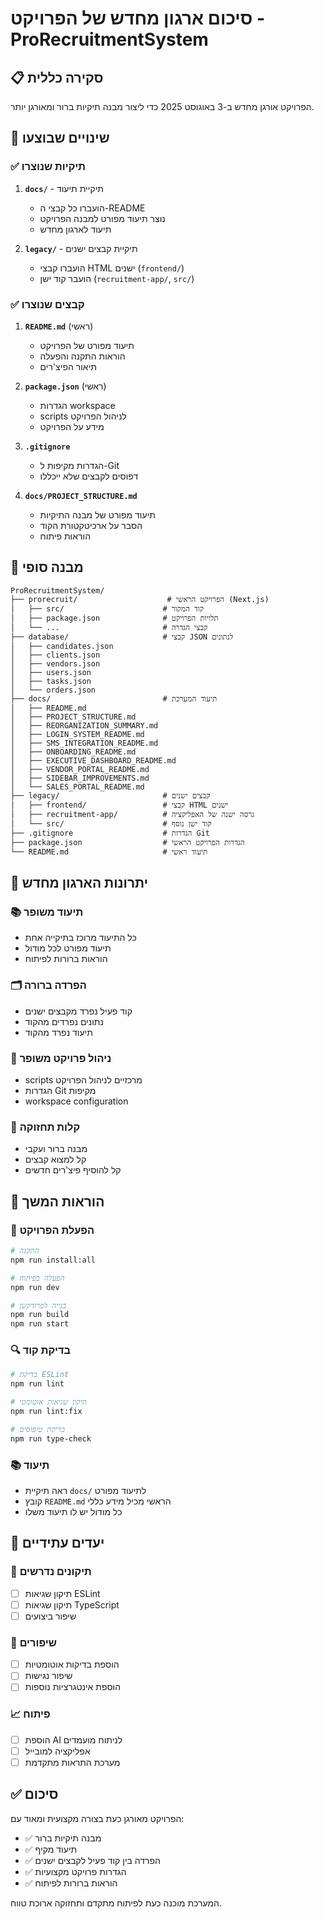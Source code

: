 # סיכום ארגון מחדש של הפרויקט - ProRecruitmentSystem

## 📋 סקירה כללית

הפרויקט אורגן מחדש ב-3 באוגוסט 2025 כדי ליצור מבנה תיקיות ברור ומאורגן יותר.

## 🔄 שינויים שבוצעו

### ✅ תיקיות שנוצרו

1. **`docs/`** - תיקיית תיעוד
   - הועברו כל קבצי ה-README
   - נוצר תיעוד מפורט למבנה הפרויקט
   - תיעוד לארגון מחדש

2. **`legacy/`** - תיקיית קבצים ישנים
   - הועברו קבצי HTML ישנים (`frontend/`)
   - הועבר קוד ישן (`recruitment-app/`, `src/`)

### ✅ קבצים שנוצרו

1. **`README.md`** (ראשי)
   - תיעוד מפורט של הפרויקט
   - הוראות התקנה והפעלה
   - תיאור הפיצ'רים

2. **`package.json`** (ראשי)
   - הגדרות workspace
   - scripts לניהול הפרויקט
   - מידע על הפרויקט

3. **`.gitignore`**
   - הגדרות מקיפות ל-Git
   - דפוסים לקבצים שלא ייכללו

4. **`docs/PROJECT_STRUCTURE.md`**
   - תיעוד מפורט של מבנה התיקיות
   - הסבר על ארכיטקטורת הקוד
   - הוראות פיתוח

## 📁 מבנה סופי

```
ProRecruitmentSystem/
├── prorecruit/                    # הפרויקט הראשי (Next.js)
│   ├── src/                      # קוד המקור
│   ├── package.json              # תלויות הפרויקט
│   └── ...                       # קבצי הגדרה
├── database/                     # קבצי JSON לנתונים
│   ├── candidates.json
│   ├── clients.json
│   ├── vendors.json
│   ├── users.json
│   ├── tasks.json
│   └── orders.json
├── docs/                         # תיעוד המערכת
│   ├── README.md
│   ├── PROJECT_STRUCTURE.md
│   ├── REORGANIZATION_SUMMARY.md
│   ├── LOGIN_SYSTEM_README.md
│   ├── SMS_INTEGRATION_README.md
│   ├── ONBOARDING_README.md
│   ├── EXECUTIVE_DASHBOARD_README.md
│   ├── VENDOR_PORTAL_README.md
│   ├── SIDEBAR_IMPROVEMENTS.md
│   └── SALES_PORTAL_README.md
├── legacy/                       # קבצים ישנים
│   ├── frontend/                 # קבצי HTML ישנים
│   ├── recruitment-app/          # גרסה ישנה של האפליקציה
│   └── src/                      # קוד ישן נוסף
├── .gitignore                    # הגדרות Git
├── package.json                  # הגדרות הפרויקט הראשי
└── README.md                     # תיעוד ראשי
```

## 🎯 יתרונות הארגון מחדש

### 📚 תיעוד משופר
- כל התיעוד מרוכז בתיקייה אחת
- תיעוד מפורט לכל מודול
- הוראות ברורות לפיתוח

### 🗂️ הפרדה ברורה
- קוד פעיל נפרד מקבצים ישנים
- נתונים נפרדים מהקוד
- תיעוד נפרד מהקוד

### 🔧 ניהול פרויקט משופר
- scripts מרכזיים לניהול הפרויקט
- הגדרות Git מקיפות
- workspace configuration

### 🚀 קלות תחזוקה
- מבנה ברור ועקבי
- קל למצוא קבצים
- קל להוסיף פיצ'רים חדשים

## 📝 הוראות המשך

### 🚀 הפעלת הפרויקט
```bash
# התקנה
npm run install:all

# הפעלה בפיתוח
npm run dev

# בנייה לפרודקשן
npm run build
npm run start
```

### 🔍 בדיקת קוד
```bash
# בדיקת ESLint
npm run lint

# תיקון שגיאות אוטומטי
npm run lint:fix

# בדיקת טיפוסים
npm run type-check
```

### 📚 תיעוד
- ראה תיקיית `docs/` לתיעוד מפורט
- קובץ `README.md` הראשי מכיל מידע כללי
- כל מודול יש לו תיעוד משלו

## 🎯 יעדים עתידיים

### 🔧 תיקונים נדרשים
- [ ] תיקון שגיאות ESLint
- [ ] תיקון שגיאות TypeScript
- [ ] שיפור ביצועים

### 🚀 שיפורים
- [ ] הוספת בדיקות אוטומטיות
- [ ] שיפור נגישות
- [ ] הוספת אינטגרציות נוספות

### 📈 פיתוח
- [ ] הוספת AI לניתוח מועמדים
- [ ] אפליקציה למובייל
- [ ] מערכת התראות מתקדמת

## ✅ סיכום

הפרויקט מאורגן כעת בצורה מקצועית ומאוד עם:
- ✅ מבנה תיקיות ברור
- ✅ תיעוד מקיף
- ✅ הפרדה בין קוד פעיל לקבצים ישנים
- ✅ הגדרות פרויקט מקצועיות
- ✅ הוראות ברורות לפיתוח

המערכת מוכנה כעת לפיתוח מתקדם ותחזוקה ארוכת טווח. 